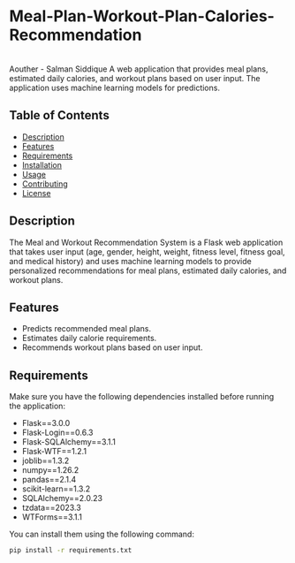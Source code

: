 # Meal-Plan-Workout-Plan-Calories-Recommendation
<br>
Aouther - Salman Siddique 
A web application that provides meal plans, estimated daily calories, and workout plans based on user input. The application uses machine learning models for predictions.

## Table of Contents

- [Description](#description)
- [Features](#features)
- [Requirements](#requirements)
- [Installation](#installation)
- [Usage](#usage)
- [Contributing](#contributing)
- [License](#license)

## Description

The Meal and Workout Recommendation System is a Flask web application that takes user input (age, gender, height, weight, fitness level, fitness goal, and medical history) and uses machine learning models to provide personalized recommendations for meal plans, estimated daily calories, and workout plans.

## Features

- Predicts recommended meal plans.
- Estimates daily calorie requirements.
- Recommends workout plans based on user input.

## Requirements

Make sure you have the following dependencies installed before running the application:

- Flask==3.0.0
- Flask-Login==0.6.3
- Flask-SQLAlchemy==3.1.1
- Flask-WTF==1.2.1
- joblib==1.3.2
- numpy==1.26.2
- pandas==2.1.4
- scikit-learn==1.3.2
- SQLAlchemy==2.0.23
- tzdata==2023.3
- WTForms==3.1.1

You can install them using the following command:

```bash
pip install -r requirements.txt
